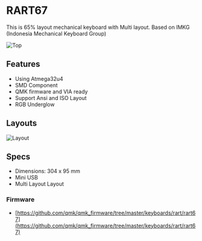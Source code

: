 # RART67

This is 65% layout mechanical keyboard with Multi layout. Based on IMKG (Indonesia Mechanical Keyboard Group)

![Top](https://user-images.githubusercontent.com/30220306/85907900-53670e00-b83d-11ea-9bc0-ac31369913ba.png)

## Features

- Using Atmega32u4
- SMD Component
- QMK firmware and VIA ready
- Support Ansi and ISO Layout
- RGB Underglow

## Layouts

![Layout](https://user-images.githubusercontent.com/30220306/111901010-23653800-8a68-11eb-9fee-08911774e036.png)

## Specs

- Dimensions: 304 x 95 mm
- Mini USB
- Multi Layout Layout

### Firmware
- [https://github.com/qmk/qmk_firmware/tree/master/keyboards/rart/rart67](https://github.com/qmk/qmk_firmware/tree/master/keyboards/rart/rart67)
